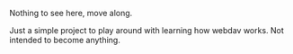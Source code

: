 Nothing to see here, move along. 

Just a simple project to play around with learning how webdav works. Not intended to become anything.
